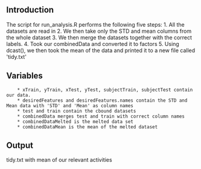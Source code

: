 ## Introduction ##
The script for run_analysis.R performs the following five steps:
        1. All the datasets are read in
        2. We then take only the STD and mean columns from             the whole dataset
        3. We then merge the datasets together with the                correct labels.
        4. Took our combinedData and converted it to                 factors
        5. Using dcast(), we then took the mean of the               data and printed it to a new file called                  'tidy.txt'

## Variables ##
        * xTrain, yTrain, xTest, yTest, subjectTrain, subjectTest contain our data.
        * desiredFeatures and desiredFeatures.names contain the STD and Mean data with 'STD' and 'Mean' as column names
        * test and train contain the cbound datasets
        * combinedData merges test and train with correct column names
        * combinedDataMelted is the melted data set
        * combinedDataMean is the mean of the melted dataset
        
## Output ##
tidy.txt with mean of our relevant activities